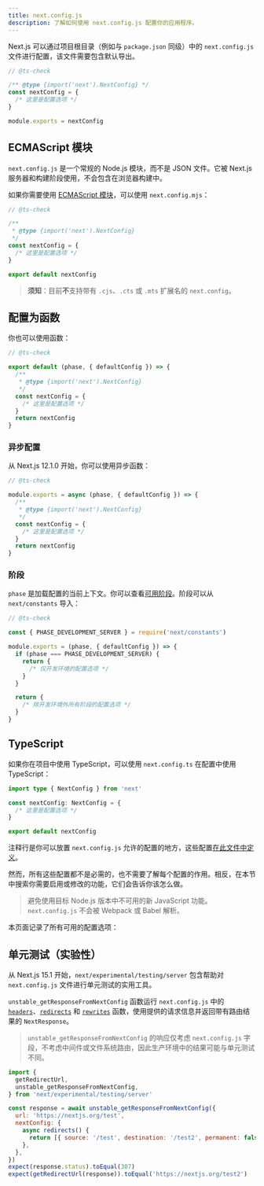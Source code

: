 ```yaml
---
title: next.config.js
description: 了解如何使用 next.config.js 配置你的应用程序。
---
```


Next.js 可以通过项目根目录（例如与 `package.json` 同级）中的 `next.config.js` 文件进行配置，该文件需要包含默认导出。

```js
// @ts-check

/** @type {import('next').NextConfig} */
const nextConfig = {
  /* 这里是配置选项 */
}

module.exports = nextConfig
```

## ECMAScript 模块

`next.config.js` 是一个常规的 Node.js 模块，而不是 JSON 文件。它被 Next.js 服务器和构建阶段使用，不会包含在浏览器构建中。

如果你需要使用 [ECMAScript 模块](https://nodejs.org/api/esm.html)，可以使用 `next.config.mjs`：

```js
// @ts-check

/**
 * @type {import('next').NextConfig}
 */
const nextConfig = {
  /* 这里是配置选项 */
}

export default nextConfig
```

> **须知**：目前**不**支持带有 `.cjs`、`.cts` 或 `.mts` 扩展名的 `next.config`。

## 配置为函数

你也可以使用函数：

```js
// @ts-check

export default (phase, { defaultConfig }) => {
  /**
   * @type {import('next').NextConfig}
   */
  const nextConfig = {
    /* 这里是配置选项 */
  }
  return nextConfig
}
```

### 异步配置

从 Next.js 12.1.0 开始，你可以使用异步函数：

```js
// @ts-check

module.exports = async (phase, { defaultConfig }) => {
  /**
   * @type {import('next').NextConfig}
   */
  const nextConfig = {
    /* 这里是配置选项 */
  }
  return nextConfig
}
```

### 阶段

`phase` 是加载配置的当前上下文。你可以查看[可用阶段](https://github.com/vercel/next.js/blob/5e6b008b561caf2710ab7be63320a3d549474a5b/packages/next/shared/lib/constants.ts#LL23)。阶段可以从 `next/constants` 导入：

```js
// @ts-check

const { PHASE_DEVELOPMENT_SERVER } = require('next/constants')

module.exports = (phase, { defaultConfig }) => {
  if (phase === PHASE_DEVELOPMENT_SERVER) {
    return {
      /* 仅开发环境的配置选项 */
    }
  }

  return {
    /* 除开发环境外所有阶段的配置选项 */
  }
}
```

## TypeScript

如果你在项目中使用 TypeScript，可以使用 `next.config.ts` 在配置中使用 TypeScript：

```ts
import type { NextConfig } from 'next'

const nextConfig: NextConfig = {
  /* 这里是配置选项 */
}

export default nextConfig
```

注释行是你可以放置 `next.config.js` 允许的配置的地方，这些配置[在此文件中定义](https://github.com/vercel/next.js/blob/canary/packages/next/src/server/config-shared.ts)。

然而，所有这些配置都不是必需的，也不需要了解每个配置的作用。相反，在本节中搜索你需要启用或修改的功能，它们会告诉你该怎么做。

> 避免使用目标 Node.js 版本中不可用的新 JavaScript 功能。`next.config.js` 不会被 Webpack 或 Babel 解析。

本页面记录了所有可用的配置选项：

## 单元测试（实验性）

从 Next.js 15.1 开始，`next/experimental/testing/server` 包含帮助对 `next.config.js` 文件进行单元测试的实用工具。

`unstable_getResponseFromNextConfig` 函数运行 `next.config.js` 中的 [`headers`](/docs/nextjs-cn/app/api-reference/config/next-config-js/headers)、[`redirects`](/docs/nextjs-cn/app/api-reference/config/next-config-js/redirects) 和 [`rewrites`](/docs/nextjs-cn/app/api-reference/config/next-config-js/rewrites) 函数，使用提供的请求信息并返回带有路由结果的 `NextResponse`。

> `unstable_getResponseFromNextConfig` 的响应仅考虑 `next.config.js` 字段，不考虑中间件或文件系统路由，因此生产环境中的结果可能与单元测试不同。

```js
import {
  getRedirectUrl,
  unstable_getResponseFromNextConfig,
} from 'next/experimental/testing/server'

const response = await unstable_getResponseFromNextConfig({
  url: 'https://nextjs.org/test',
  nextConfig: {
    async redirects() {
      return [{ source: '/test', destination: '/test2', permanent: false }]
    },
  },
})
expect(response.status).toEqual(307)
expect(getRedirectUrl(response)).toEqual('https://nextjs.org/test2')
```
